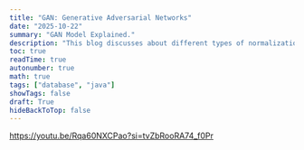 ```yaml
---
title: "GAN: Generative Adversarial Networks"
date: "2025-10-22"
summary: "GAN Model Explained."
description: "This blog discusses about different types of normalization used in deep learning."
toc: true
readTime: true
autonumber: true
math: true
tags: ["database", "java"]
showTags: false
draft: True
hideBackToTop: false
---
```



https://youtu.be/Rqa60NXCPao?si=tvZbRooRA74_f0Pr